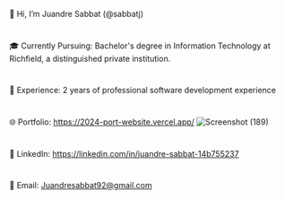 👋 Hi, I’m Juandre Sabbat (@sabbatj)
#
🎓 Currently Pursuing: Bachelor's degree in Information Technology at Richfield, a distinguished private institution.
#
💼 Experience: 2 years of professional software development experience
#
🌐 Portfolio: https://2024-port-website.vercel.app/ 
![Screenshot (189)](https://github.com/user-attachments/assets/204009f4-79ab-401a-9120-920d36a435f0)

#
🔗 LinkedIn: https://linkedin.com/in/juandre-sabbat-14b755237
#
📧 Email: Juandresabbat92@gmail.com
#

